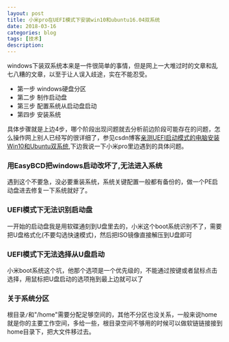 ```yaml
---
layout: post
title: 小米pro在UEFI模式下安装win10和ubuntu16.04双系统
date: 2018-03-16
categories: blog
tags: [技术]
description: 
---
```


windows下装双系统本来是一件很简单的事情，但是网上一大堆过时的文章和乱七八糟的文章，以至于让人误入歧途，实在不能忍受。

- 第一步 windows硬盘分区
- 第二步 制作启动盘
- 第三步 配置系统从启动盘启动
- 第四步 安装系统

具体步骤就是上边4步，哪个阶段出现问题就去分析前边阶段可能存在的问题，怎么操作网上别人已经写的很详细了，参见csdn博客[亲测UEFI启动模式的电脑安装Win10和Ubuntu双系统](http://blog.csdn.net/ysy950803/article/details/52643737),下边我说一下小米pro里边遇到的具体问题。

### 用EasyBCD把windows启动改坏了,无法进入系统
遇到这个不要急，没必要重装系统，系统关键配置一般都有备份的，做一个PE启动盘进去修复一下系统就好了。

### UEFI模式下无法识别启动盘
一开始的启动盘我是用软碟通刻到U盘里去的，小米这个boot系统识别不了，需要把U盘格式化(不要勾选快速模式)，然后把ISO镜像直接解压到U盘即可

### UEFI模式下无法选择从U盘启动
小米boot系统这个坑，他那个选项是一个优先级的，不能通过按键或者鼠标点击选择，用鼠标把U盘启动的选项拖到最上边就可以了

### 关于系统分区
根目录`/`和"/home"需要分配足够空间的，其他不分区也没关系，一般来说home就是你的主要工作空间，多给一些，根目录空间不够用的时候可以做软链链接接到home目录下，把大文件移过去。
